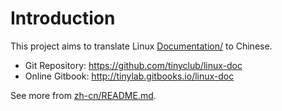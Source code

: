
# Introduction

This project aims to translate Linux [Documentation/](http://www.kernel.org/doc/Documentation/) to Chinese.

-   Git Repository: <https://github.com/tinyclub/linux-doc>
-   Online Gitbook: <http://tinylab.gitbooks.io/linux-doc>

See more from [zh-cn/README.md](http://tinylab.gitbooks.io/linux-doc/content/zh/index.html).
